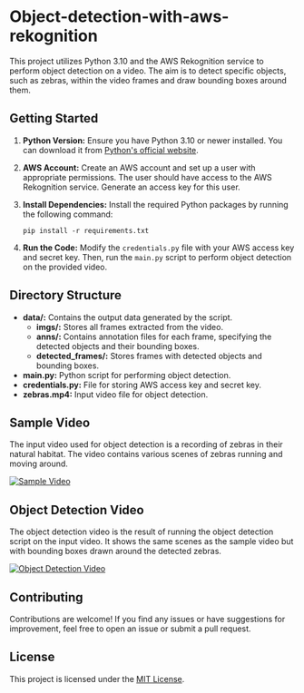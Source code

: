 # Object-detection-with-aws-rekognition

This project utilizes Python 3.10 and the AWS Rekognition service to perform object detection on a video. The aim is to detect specific objects, such as zebras, within the video frames and draw bounding boxes around them.

## Getting Started

1. **Python Version:** Ensure you have Python 3.10 or newer installed. You can download it from [Python's official website](https://www.python.org/downloads/).

2. **AWS Account:** Create an AWS account and set up a user with appropriate permissions. The user should have access to the AWS Rekognition service. Generate an access key for this user.

3. **Install Dependencies:** Install the required Python packages by running the following command:
   ```
   pip install -r requirements.txt
   ```

4. **Run the Code:** Modify the `credentials.py` file with your AWS access key and secret key. Then, run the `main.py` script to perform object detection on the provided video.

## Directory Structure

- **data/:** Contains the output data generated by the script.
  - **imgs/:** Stores all frames extracted from the video.
  - **anns/:** Contains annotation files for each frame, specifying the detected objects and their bounding boxes.
  - **detected_frames/:** Stores frames with detected objects and bounding boxes.
- **main.py:** Python script for performing object detection.
- **credentials.py:** File for storing AWS access key and secret key.
- **zebras.mp4:** Input video file for object detection.

## Sample Video

The input video used for object detection is a recording of zebras in their natural habitat. The video contains various scenes of zebras running and moving around.

[![Sample Video](https://drive.google.com/file/d/1CyIObSoH6sk-3MBE-jGu4bPR5rXltU5D/view?usp=sharing)](https://drive.google.com/file/d/1CkEk_Z7s06aJKtx4Gc0xmcwwXKp6dBm8/view?usp=sharing)

## Object Detection Video

The object detection video is the result of running the object detection script on the input video. It shows the same scenes as the sample video but with bounding boxes drawn around the detected zebras.

[![Object Detection Video](https://drive.google.com/file/d/1CyIObSoH6sk-3MBE-jGu4bPR5rXltU5D/view?usp=sharing)](https://drive.google.com/file/d/1Cr8jf9rRU439NqvMxUz0N9pY29ilKZoI/view?usp=sharing)


## Contributing

Contributions are welcome! If you find any issues or have suggestions for improvement, feel free to open an issue or submit a pull request.

## License

This project is licensed under the [MIT License](LICENSE).
